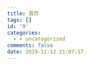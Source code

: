 ```yaml
---
title: 首页
tags: []
id: '9'
categories:
  - - uncategorized
comments: false
date: 2019-12-12 21:07:57
---
```


